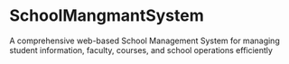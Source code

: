 # SchoolMangmantSystem
A comprehensive web-based School Management System for managing student information, faculty, courses, and school operations efficiently
